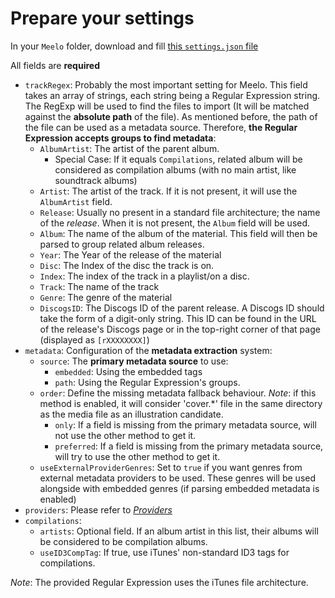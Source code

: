 # Prepare your settings

In your `Meelo` folder, download and fill [this `settings.json` file](https://raw.githubusercontent.com/Arthi-chaud/Meelo/master/settings.json)

All fields are **required**

- `trackRegex`: Probably the most important setting for Meelo. This field takes an array of strings, each string being a Regular Expression string. The RegExp will be used to find the files to import (It will be matched against the **absolute path** of the file). As mentioned before, the path of the file can be used as a metadata source. Therefore, **the Regular Expression accepts groups to find metadata**:
  - `AlbumArtist`: The artist of the parent album.
    - Special Case: If it equals `Compilations`, related album will be considered as compilation albums (with no main artist, like soundtrack albums)
  - `Artist`: The artist of the track. If it is not present, it will use the `AlbumArtist` field.
  - `Release`: Usually no present in a standard file architecture; the name of the *release*. When it is not present, the `Album` field will be used.
  - `Album`: The name of the album of the material. This field will then be parsed to group related album releases.
  - `Year`: The Year of the release of the material
  - `Disc`: The Index of the disc the track is on.
  - `Index`: The index of the track in a playlist/on a disc.
  - `Track`: The name of the track
  - `Genre`: The genre of the material
  - `DiscogsID`: The Discogs ID of the parent release. A Discogs ID should take the form of a digit-only string. This ID can be found in the URL of the release's Discogs page or in the top-right corner of that page (displayed as `[rXXXXXXXX]`)
- `metadata`: Configuration of the **metadata extraction** system:
  - `source`: The **primary metadata source** to use:
    - `embedded`: Using the embedded tags
    - `path`: Using the Regular Expression's groups.
  - `order`: Define the missing metadata fallback behaviour. *Note*: if this method is enabled, it will consider 'cover.*' file in the same directory as the media file as an illustration candidate.
    - `only`: If a field is missing from the primary metadata source, will not use the other method to get it.
    - `preferred`: If a field is missing from the primary metadata source, will try to use the other method to get it.
  - `useExternalProviderGenres`: Set to `true` if you want genres from external metadata providers to be used. These genres will be used alongside with embedded genres (if parsing embedded metadata is enabled)
- `providers`: Please refer to [*Providers*](../providers)
- `compilations`:
  - `artists`: Optional field. If an album artist in this list, their albums will be considered to be compilation albums.
  - `useID3CompTag`: If true, use iTunes' non-standard ID3 tags for compilations.

*Note*: The provided Regular Expression uses the iTunes file architecture.
